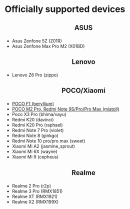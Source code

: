 # Officially supported devices

## <p align="center"> ASUS <p/>
-  Asus Zenfone 5Z (Z01R)
-  Asus Zenfone Max Pro M2 (X01BD)

## <p align="center"> Lenovo <p/>
-  Lenovo Z6 Pro (zippo)

## <p align="center"> POCO/Xiaomi <p/>
-  [POCO F1 (beryllium)](/devices/beryllium.md)
-  [POCO M2 Pro, Redmi Note 9S/Pro/Pro Max (miatoll)](/devices/miatoll.md)
-  Poco X3 Pro (bhima/vayu)
-  Redmi K20 (davinci)
-  Redmi K20 Pro (raphael)
-  Redmi Note 7 Pro (violet)
-  Redmi Note 8 (ginkgo)
-  Redmi Note 10 pro/pro max (sweet)
-  Xiaomi Mi A2 (jasmine_sprout)
-  Xiaomi Mi 6X (wayne)
-  Xiaomi Mi 9 (cepheus)

## <p align="center"> Realme <p/>
-  Realme 2 Pro (r2p)
-  Realme 3 Pro (RMX1851)
-  Realme XT (RMX1921)
-  Realme X2 (RMX199X)
